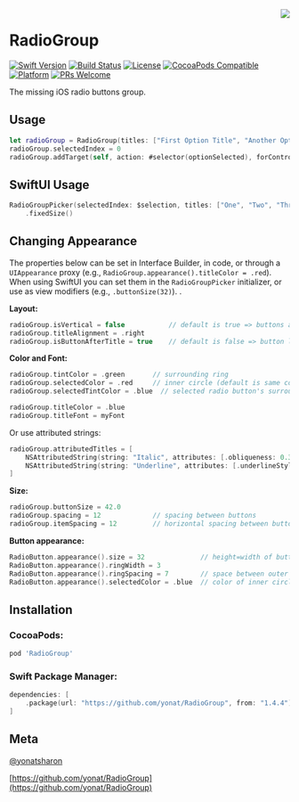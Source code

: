<img align="right" src="Screenshots/RadioGroup.png">

# RadioGroup

[![Swift Version][swift-image]][swift-url]
[![Build Status][travis-image]][travis-url]
[![License][license-image]][license-url]
[![CocoaPods Compatible](https://img.shields.io/cocoapods/v/RadioGroup.svg)](https://img.shields.io/cocoapods/v/RadioGroup.svg)  
[![Platform](https://img.shields.io/cocoapods/p/RadioGroup.svg?style=flat)](http://cocoapods.org/pods/RadioGroup)
[![PRs Welcome](https://img.shields.io/badge/PRs-welcome-brightgreen.svg?style=flat-square)](http://makeapullrequest.com)

The missing iOS radio buttons group.

## Usage

```swift
let radioGroup = RadioGroup(titles: ["First Option Title", "Another Option Title", "Last"])
radioGroup.selectedIndex = 0
radioGroup.addTarget(self, action: #selector(optionSelected), forControlEvents: .valueChanged)
```

## SwiftUI Usage

```swift
RadioGroupPicker(selectedIndex: $selection, titles: ["One", "Two", "Three"])
    .fixedSize()
```

## Changing Appearance

The properties below can be set in Interface Builder, in code, or through a `UIAppearance` proxy (e.g., `RadioGroup.appearance().titleColor = .red`).
When using SwiftUI you can set them in the `RadioGroupPicker` initializer, or use as view modifiers (e.g., `.buttonSize(32)`). .

**Layout:**

```swift
radioGroup.isVertical = false           // default is true => buttons are stacked vertically
radioGroup.titleAlignment = .right
radioGroup.isButtonAfterTitle = true    // default is false => button left (leading) relative to title
```

**Color and Font:**

```swift
radioGroup.tintColor = .green       // surrounding ring
radioGroup.selectedColor = .red     // inner circle (default is same color as ring)
radioGroup.selectedTintColor = .blue  // selected radio button's surrounding ring (default is tintColor)

radioGroup.titleColor = .blue
radioGroup.titleFont = myFont
```

Or use attributed strings:

```swift
radioGroup.attributedTitles = [
    NSAttributedString(string: "Italic", attributes: [.obliqueness: 0.3]),
    NSAttributedString(string: "Underline", attributes: [.underlineStyle: 1]),
]
```

**Size:**

```swift
radioGroup.buttonSize = 42.0
radioGroup.spacing = 12             // spacing between buttons
radioGroup.itemSpacing = 12         // horizontal spacing between button and title
```

**Button appearance:**

```swift
RadioButton.appearance().size = 32              // height=width of button
RadioButton.appearance().ringWidth = 3
RadioButton.appearance().ringSpacing = 7        // space between outer ring and inner circle
RadioButton.appearance().selectedColor = .blue  // color of inner circle
```

## Installation

### CocoaPods:

```ruby
pod 'RadioGroup'
```

### Swift Package Manager:

```swift
dependencies: [
    .package(url: "https://github.com/yonat/RadioGroup", from: "1.4.4")
]
```

## Meta

[@yonatsharon](https://twitter.com/yonatsharon)

[https://github.com/yonat/RadioGroup](https://github.com/yonat/RadioGroup)

[swift-image]:https://img.shields.io/badge/swift-5.0-orange.svg
[swift-url]: https://swift.org/
[license-image]: https://img.shields.io/badge/License-MIT-blue.svg
[license-url]: LICENSE.txt
[travis-image]: https://img.shields.io/travis/dbader/node-datadog-metrics/master.svg?style=flat-square
[travis-url]: https://travis-ci.org/dbader/node-datadog-metrics

